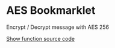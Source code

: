 AES Bookmarklet
===============

Encrypt / Decrypt message with AES 256

<a href="https://github.com/guelfoweb/aesbookmarklet/blob/master/bookmarklet.js">Show function source code</a>

